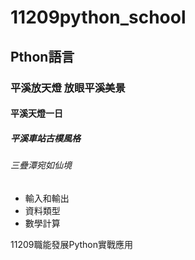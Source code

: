 # __11209python_school__
## Pthon語言
### 平溪放天燈 放眼平溪美景
#### 平溪天燈一日
##### 平溪車站古樸風格
###### 三疊潭宛如仙境

- 輸入和輸出
- 資料類型
- 數學計算


11209職能發展Python實戰應用
